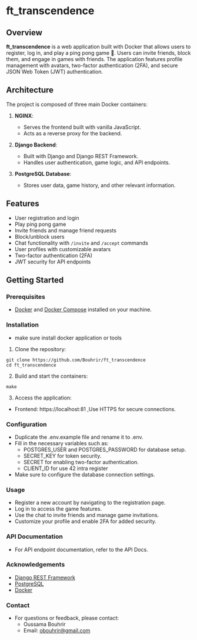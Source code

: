# ft_transcendence

## Overview

**ft_transcendence** is a web application built with Docker that allows users to register, log in, and play a ping pong game 🏓. Users can invite friends, block them, and engage in games with friends. The application features profile management with avatars, two-factor authentication (2FA), and secure JSON Web Token (JWT) authentication.

## Architecture

The project is composed of three main Docker containers:

1. **NGINX**: 
   - Serves the frontend built with vanilla JavaScript.
   - Acts as a reverse proxy for the backend.

2. **Django Backend**:
   - Built with Django and Django REST Framework.
   - Handles user authentication, game logic, and API endpoints.

3. **PostgreSQL Database**:
   - Stores user data, game history, and other relevant information.

## Features

- User registration and login
- Play ping pong game
- Invite friends and manage friend requests
- Block/unblock users
- Chat functionality with `/invite` and `/accept` commands
- User profiles with customizable avatars
- Two-factor authentication (2FA)
- JWT security for API endpoints

## Getting Started

### Prerequisites

- [Docker](https://docs.docker.com/get-docker/) and [Docker Compose](https://docs.docker.com/compose/) installed on your machine.

### Installation
- make sure install docker application or tools
1. Clone the repository:
  ```
  git clone https://github.com/Bouhrir/ft_transcendence
  cd ft_transcendence
  ```

2. Build and start the containers:
  ```
  make
  ```

3. Access the application:
  - Frontend: https://localhost:81 ,Use HTTPS for secure connections.

### Configuration
  - Duplicate the .env.example file and rename it to .env.
  - Fill in the necessary variables such as:
      - POSTGRES_USER and POSTGRES_PASSWORD for database setup.
      - SECRET_KEY for token security.
      - SECRET for enabling two-factor authentication.
      - CLIENT_ID for use 42 intra register
  - Make sure to configure the database connection settings.
    
### Usage
  - Register a new account by navigating to the registration page.
  - Log in to access the game features.
  - Use the chat to invite friends and manage game invitations.
  - Customize your profile and enable 2FA for added security.

### API Documentation
  - For API endpoint documentation, refer to the API Docs.

### Acknowledgements
  - [Django REST Framework](https://www.django-rest-framework.org/)
  - [PostgreSQL](https://www.postgresql.org/)
  - [Docker](https://www.docker.com/)

### Contact
  - For questions or feedback, please contact:
    - Oussama Bouhrir
    - Email: obouhrir@gmail.com
